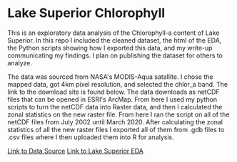 # Lake Superior Chlorophyll

This is an exploratory data analysis of the Chlorophyll-a content of Lake Superior. In this repo I included the cleaned dataset, the html of the EDA, the Python scripts showing how I exported this data, and my write-up communicating my findings. I plan on publishing the dataset for others to analyze. 

The data was sourced from NASA's MODIS-Aqua satallite. I chose the mapped data, got 4km pixel resolution, and selected the chlor_a band. The link to the download site is found below. The data downloads as netCDF files that can be opened in ESRI's ArcMap. From here I used my python scripts to turn the netCDF data into Raster data, and then I calculated the zonal statistics on the new raster file. From here I ran the script on all of the netCDF files from July 2002 until March 2020. After calculating the zonal statistics of all the new raster files I exported all of them from .gdb files to .csv files where I then uploaded them into R for analysis. 


[Link to Data Source](https://oceandata.sci.gsfc.nasa.gov/MODIS-Aqua/Mapped/Monthly/4km/chlor_a/)
[Link to Lake Superior EDA](https://reidbrown98.github.io/Lake-Superior-Chlorophyll/Lake-Superior-Data-Analysis.html)
